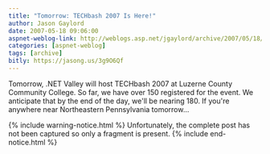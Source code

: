 ```yaml
---
title: "Tomorrow: TECHbash 2007 Is Here!"
author: Jason Gaylord
date: 2007-05-18 09:06:00
aspnet-weblog-link: http://weblogs.asp.net/jgaylord/archive/2007/05/18/tomorrow-techbash-2007-is-here.aspx
categories: [aspnet-weblog]
tags: [archive]
bitly: https://jasong.us/3g9O6Qf
---
```


Tomorrow, .NET Valley will host TECHbash 2007 at Luzerne County Community College. So far, we have over 150 registered for the event. We anticipate that by the end of the day, we'll be nearing 180. If you're anywhere near Northeastern Pennsylvania tomorrow...

{% include warning-notice.html %}
Unfortunately, the complete post has not been captured so only a fragment is present.
{% include end-notice.html %}